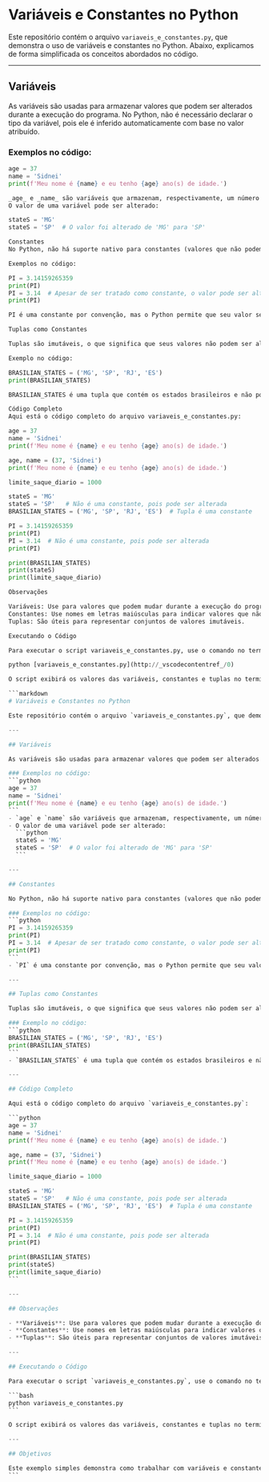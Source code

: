# Variáveis e Constantes no Python

Este repositório contém o arquivo `variaveis_e_constantes.py`, que demonstra o uso de variáveis e constantes no Python. Abaixo, explicamos de forma simplificada os conceitos abordados no código.

---

## Variáveis

As variáveis são usadas para armazenar valores que podem ser alterados durante a execução do programa. No Python, não é necessário declarar o tipo da variável, pois ele é inferido automaticamente com base no valor atribuído.

### Exemplos no código:

````python
age = 37
name = 'Sidnei'
print(f'Meu nome é {name} e eu tenho {age} ano(s) de idade.')

_age_ e _name_ são variáveis que armazenam, respectivamente, um número inteiro e uma string.
O valor de uma variável pode ser alterado:

stateS = 'MG'
stateS = 'SP'  # O valor foi alterado de 'MG' para 'SP'

Constantes
No Python, não há suporte nativo para constantes (valores que não podem ser alterados). No entanto, por convenção, utilizamos nomes em letras maiúsculas para indicar que uma variável deve ser tratada como constante.

Exemplos no código:

PI = 3.14159265359
print(PI)
PI = 3.14  # Apesar de ser tratado como constante, o valor pode ser alterado
print(PI)

PI é uma constante por convenção, mas o Python permite que seu valor seja alterado.

Tuplas como Constantes

Tuplas são imutáveis, o que significa que seus valores não podem ser alterados após a criação. Por isso, elas são frequentemente usadas para representar constantes.

Exemplo no código:

BRASILIAN_STATES = ('MG', 'SP', 'RJ', 'ES')
print(BRASILIAN_STATES)

BRASILIAN_STATES é uma tupla que contém os estados brasileiros e não pode ser modificada.

Código Completo
Aqui está o código completo do arquivo variaveis_e_constantes.py:

age = 37
name = 'Sidnei'
print(f'Meu nome é {name} e eu tenho {age} ano(s) de idade.')

age, name = (37, 'Sidnei')
print(f'Meu nome é {name} e eu tenho {age} ano(s) de idade.')

limite_saque_diario = 1000

stateS = 'MG'
stateS = 'SP'   # Não é uma constante, pois pode ser alterada
BRASILIAN_STATES = ('MG', 'SP', 'RJ', 'ES')  # Tupla é uma constante

PI = 3.14159265359
print(PI)
PI = 3.14  # Não é uma constante, pois pode ser alterada
print(PI)

print(BRASILIAN_STATES)
print(stateS)
print(limite_saque_diario)

Observações

Variáveis: Use para valores que podem mudar durante a execução do programa.
Constantes: Use nomes em letras maiúsculas para indicar valores que não devem ser alterados, mesmo que o Python permita a modificação.
Tuplas: São úteis para representar conjuntos de valores imutáveis.

Executando o Código

Para executar o script variaveis_e_constantes.py, use o comando no terminal:

python [variaveis_e_constantes.py](http://_vscodecontentref_/0)

O script exibirá os valores das variáveis, constantes e tuplas no terminal.

```markdown
# Variáveis e Constantes no Python

Este repositório contém o arquivo `variaveis_e_constantes.py`, que demonstra o uso de variáveis e constantes no Python. Abaixo, explicamos de forma simplificada os conceitos abordados no código.

---

## Variáveis

As variáveis são usadas para armazenar valores que podem ser alterados durante a execução do programa. No Python, não é necessário declarar o tipo da variável, pois ele é inferido automaticamente com base no valor atribuído.

### Exemplos no código:
```python
age = 37
name = 'Sidnei'
print(f'Meu nome é {name} e eu tenho {age} ano(s) de idade.')
```
- `age` e `name` são variáveis que armazenam, respectivamente, um número inteiro e uma string.
- O valor de uma variável pode ser alterado:
  ```python
  stateS = 'MG'
  stateS = 'SP'  # O valor foi alterado de 'MG' para 'SP'
  ```

---

## Constantes

No Python, não há suporte nativo para constantes (valores que não podem ser alterados). No entanto, por convenção, utilizamos nomes em letras maiúsculas para indicar que uma variável deve ser tratada como constante.

### Exemplos no código:
```python
PI = 3.14159265359
print(PI)
PI = 3.14  # Apesar de ser tratado como constante, o valor pode ser alterado
print(PI)
```
- `PI` é uma constante por convenção, mas o Python permite que seu valor seja alterado.

---

## Tuplas como Constantes

Tuplas são imutáveis, o que significa que seus valores não podem ser alterados após a criação. Por isso, elas são frequentemente usadas para representar constantes.

### Exemplo no código:
```python
BRASILIAN_STATES = ('MG', 'SP', 'RJ', 'ES')
print(BRASILIAN_STATES)
```
- `BRASILIAN_STATES` é uma tupla que contém os estados brasileiros e não pode ser modificada.

---

## Código Completo

Aqui está o código completo do arquivo `variaveis_e_constantes.py`:

```python
age = 37
name = 'Sidnei'
print(f'Meu nome é {name} e eu tenho {age} ano(s) de idade.')

age, name = (37, 'Sidnei')
print(f'Meu nome é {name} e eu tenho {age} ano(s) de idade.')

limite_saque_diario = 1000

stateS = 'MG'
stateS = 'SP'   # Não é uma constante, pois pode ser alterada
BRASILIAN_STATES = ('MG', 'SP', 'RJ', 'ES')  # Tupla é uma constante

PI = 3.14159265359
print(PI)
PI = 3.14  # Não é uma constante, pois pode ser alterada
print(PI)

print(BRASILIAN_STATES)
print(stateS)
print(limite_saque_diario)
```

---

## Observações

- **Variáveis**: Use para valores que podem mudar durante a execução do programa.
- **Constantes**: Use nomes em letras maiúsculas para indicar valores que não devem ser alterados, mesmo que o Python permita a modificação.
- **Tuplas**: São úteis para representar conjuntos de valores imutáveis.

---

## Executando o Código

Para executar o script `variaveis_e_constantes.py`, use o comando no terminal:

```bash
python variaveis_e_constantes.py
```

O script exibirá os valores das variáveis, constantes e tuplas no terminal.

---

## Objetivos

Este exemplo simples demonstra como trabalhar com variáveis e constantes no Python. Apesar de o Python não ter suporte nativo para constantes, boas práticas como o uso de letras maiúsculas e tuplas ajudam a indicar valores que não devem ser alterados.
```
````
